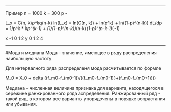 
___
Пример
n = 1000
k = 300
p - 

L_x = C(n, k)*p^k*q(n-k)
ln(L_x) = ln(C(n, k)) + ln(p^k) + ln((1-p)^(n-k))
dL/dp = 1/p^k * k*p^(k-1) + (1/(1-p)^(n-k))*(n-k)*(1-p)^(n-k-1)*(-1)

x -1 0 1 2
y  0 1 2 4

---
#Мода и медиана
Мода - значение, имеющее в ряду распределения наибольшую частоту

Для интервалного ряда распределеня мода расчитывается по формле

M_0 = X_0 + delta ((f_m0-f_(m0-1))/((f_m0-f_(m0-1))+(f_m0-f_(m0+1))))

Медиана - численная величина признака для варианта, находящегося в сережине ранжированного ряда аспределения.
Ранжированный ряд - такой ряд, в котором все варианты упорядочены в порядке возрастания или убывания.
